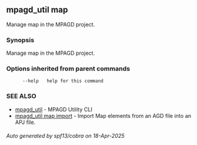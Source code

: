 ## mpagd_util map

Manage map in the MPAGD project.

### Synopsis

Manage map in the MPAGD project.

### Options inherited from parent commands

```
      --help   help for this command
```

### SEE ALSO

* [mpagd_util](mpagd_util.md)	 - MPAGD Utility CLI
* [mpagd_util map import](mpagd_util_map_import.md)	 - Import Map elements from an AGD file into an APJ file.

###### Auto generated by spf13/cobra on 18-Apr-2025

